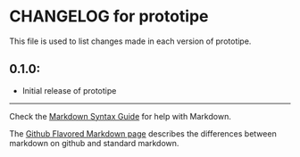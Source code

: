 # CHANGELOG for prototipe

This file is used to list changes made in each version of prototipe.

## 0.1.0:

* Initial release of prototipe

- - - 
Check the [Markdown Syntax Guide](http://daringfireball.net/projects/markdown/syntax) for help with Markdown.

The [Github Flavored Markdown page](http://github.github.com/github-flavored-markdown/) describes the differences between markdown on github and standard markdown.
